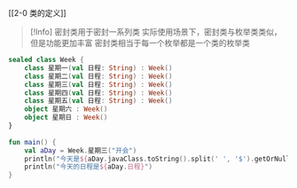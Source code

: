 [[2-0 类的定义]]

> [!Info] 
> 密封类用于密封一系列类
> 实际使用场景下，密封类与枚举类类似，但是功能更加丰富
> 密封类相当于每一个枚举都是一个类的枚举类

``` kotlin
sealed class Week {  
    class 星期一(val 日程: String) : Week()  
    class 星期二(val 日程: String) : Week()  
    class 星期三(val 日程: String) : Week()  
    class 星期四(val 日程: String) : Week()  
    class 星期五(val 日程: String) : Week()  
    object 星期六 : Week()  
    object 星期日 : Week()  
}  
  
fun main() {  
    val aDay = Week.星期三("开会")  
    println("今天是${aDay.javaClass.toString().split(' ', '$').getOrNull(2)}")  
    println("今天的日程是${aDay.日程}")  
}
```
